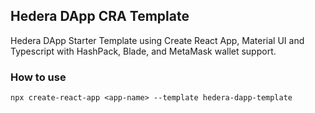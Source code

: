 ## Hedera DApp CRA Template
Hedera DApp Starter Template using Create React App, Material UI and Typescript with HashPack, Blade, and MetaMask wallet support.
### How to use
```npx create-react-app <app-name> --template hedera-dapp-template ```
